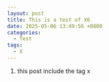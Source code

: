 ```yaml
---
layout: post
title: This is a test of X6
date: 2025-05-06 13:49:56 +0800
categories:
  - Test
tags:
  - X
---
```

1. this post include the tag x